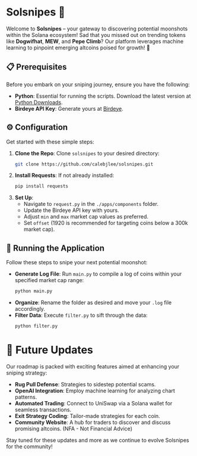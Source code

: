 
# Solsnipes 🚀

Welcome to **Solsnipes** – your gateway to discovering potential moonshots within the Solana ecosystem! Sad that you missed out on trending tokens like **Dogwifhat**, **MEW**, and **Pepe Climb**? Our platform leverages machine learning to pinpoint emerging altcoins poised for growth! 🚀

## 📋 Prerequisites

Before you embark on your sniping journey, ensure you have the following:

- **Python**: Essential for running the scripts. Download the latest version at [Python Downloads](https://www.python.org/downloads/).
- **Birdeye API Key**: Generate yours at [Birdeye](https://bds.birdeye.so/).

## ⚙️ Configuration

Get started with these simple steps:

1. **Clone the Repo**: Clone `solsnipes` to your desired directory:
   ```bash
   git clone https://github.com/calebjlee/solsnipes.git
   ```
2. **Install Requests**: If not already installed:
   ```bash
   pip install requests
   ```
3. **Set Up**:
   - Navigate to `request.py` in the `./apps/components` folder.
   - Update the Birdeye API key with yours.
   - Adjust `min` and `max` market cap values as preferred.
   - Set `offset` (1920 is recommended for targeting coins below a 300k market cap).

## 🚀 Running the Application

Follow these steps to snipe your next potential moonshot:

- **Generate Log File**: Run `main.py` to compile a log of coins within your specified market cap range:
  ```bash
  python main.py
  ```
- **Organize**: Rename the folder as desired and move your `.log` file accordingly.
- **Filter Data**: Execute `filter.py` to sift through the data:
  ```bash
  python filter.py
  ```

# 🌟 Future Updates

Our roadmap is packed with exciting features aimed at enhancing your sniping strategy:

- **Rug Pull Defense**: Strategies to sidestep potential scams.
- **OpenAI Integration**: Employ machine learning for analyzing chart patterns.
- **Automated Trading**: Connect to UniSwap via a Solana wallet for seamless transactions.
- **Exit Strategy Coding**: Tailor-made strategies for each coin.
- **Community Website**: A hub for traders to discover and discuss promising altcoins. (NFA - Not Financial Advice)

Stay tuned for these updates and more as we continue to evolve Solsnipes for the community!
